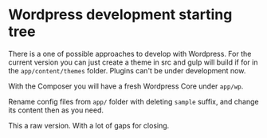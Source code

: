 # Wordpress development starting tree

There is a one of possible approaches to develop with Wordpress.
For the current version you can just create a theme in src and gulp will build if for in the ``app/content/themes`` folder.
Plugins can't be under development now.

With the Composer you will have a fresh Wordpress Core under ``app/wp``.

Rename config files from ``app/`` folder with deleting `sample` suffix, and change its content then as you need.

This a raw version. With a lot of gaps for closing.